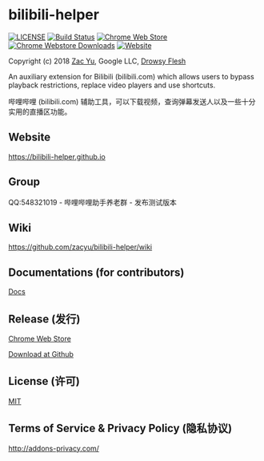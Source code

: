 # bilibili-helper

[![LICENSE](https://img.shields.io/github/license/mashape/apistatus.svg)](LICENSE)
[![Build Status](https://img.shields.io/travis/zacyu/bilibili-helper.svg)](https://travis-ci.org/zacyu/bilibili-helper)
[![Chrome Web Store](https://img.shields.io/chrome-web-store/v/kpbnombpnpcffllnianjibmpadjolanh.svg)](https://chrome.google.com/webstore/detail/kpbnombpnpcffllnianjibmpadjolanh)
[![Chrome Webstore Downloads](https://img.shields.io/chrome-web-store/d/kpbnombpnpcffllnianjibmpadjolanh.svg)](https://chrome.google.com/webstore/detail/kpbnombpnpcffllnianjibmpadjolanh)
[![Website](https://img.shields.io/website-up-down-green-red/http/bilibili-helper.github.io.svg)](https://bilibili-helper.github.io/)

Copyright (c) 2018 [Zac Yu](mailto:me@zacyu.com), Google LLC, [Drowsy Flesh](mailto:jjj201200@gmail.com)

An auxiliary extension for Bilibili (bilibili.com) which allows users to bypass playback restrictions, replace video players and use shortcuts.

哔哩哔哩 (bilibili.com) 辅助工具，可以下载视频，查询弹幕发送人以及一些十分实用的直播区功能。

## Website

https://bilibili-helper.github.io

## Group
QQ:548321019 - 哔哩哔哩助手养老群 - 发布测试版本

## Wiki

https://github.com/zacyu/bilibili-helper/wiki

## Documentations (for contributors)

[Docs](./docs/main.md)

## Release (发行)

[Chrome Web Store](https://chrome.google.com/webstore/detail/kpbnombpnpcffllnianjibmpadjolanh)

[Download at Github](https://github.com/zacyu/bilibili-helper/releases)

## License (许可)

[MIT](LICENSE)

## Terms of Service & Privacy Policy (隐私协议)

http://addons-privacy.com/
